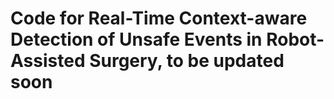 # Code for Real-Time Context-aware Detection of Unsafe Events in Robot-Assisted Surgery, to be updated soon

